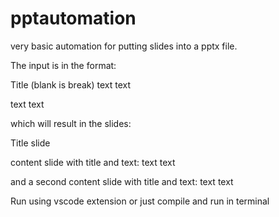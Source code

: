 # pptautomation

very basic automation for putting slides into a pptx file. 

The input is in the format:

Title
(blank is break)
text
text

text
text

which will result in the slides:

Title slide

content slide with title and text:
text
text

and a second content slide with title and text:
text
text

Run using vscode extension or just compile and run in terminal


